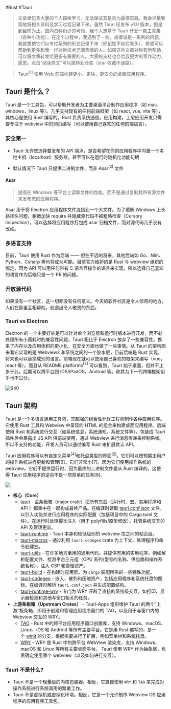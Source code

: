#Rust  #Tauri

> 文章里包含大量的个人探索学习，无法保证其是否为最佳实践，我会尽量客观地将相关资料及学习过程记录下来。虽然 Tauri 经发布 v1.0 版本，但是到目前为止，国内资料仍少的可怜，我个人想基于 Tauri 开发一款工具集（各种小功能）。在这个过程中，我遇到了一些，或者说是一系列的问题，我就想把它们以专栏系列的形式记录下来（好记性不如烂笔头），希望可以帮助到更多和我一样对新技术充满热情的人。如果这些文章对你有所帮助，可以将文章转发给更多有需要的人。大家的支持也会给我更大的写作动力，感恩。点击“阅读原文”可以跳转到仓库（star 收藏不迷路）。

> Tauri$^{[1]}$ 使用 Web 前端构建更小、更快、更安全的桌面应用程序。

## Tauri 是什么？

Tauri 是一个工具包，可以帮助开发者为主要桌面平台制作应用程序（如 mac，windows，linux 等）。几乎支持现有的任何前端框架（如 react, vue, vite 等），其核心是使用 Rust 编写的。Rust 负责系统通信，应用构建，上层应用开发只需要专注于 webview 中的网页编写（可以使用自己喜欢的任何前端语言）。

### 安全第一

- Tauri 允许您选择要发布的 API 端点，是否希望在你的应用程序中内置一个本地主机（localhost）服务器，甚至可以在运行时随机化功能句柄
    
- 默认情况下 Tauri 只提供二进制文件，而非 Asar$^{[2]}$ 文件

#### Asar

> 提高在 Windows 等平台上读取文件的性能，而不是通过复制其所有源文件来发布您的应用程序。

Asar 用于将 Electron 应用程序文件连接到一个大文件。为了缓解 Windows 上长路径名问题，稍微加快 require 并隐藏源代码不被粗略检查（Cursory Inspection），可以选择将应用程序打包成 asar 归档文件，而对源代码几乎没有改动。

### 多语言支持

目前，Tauri 使用 Rust 作为后端 —— 但在不远的将来，其他后端如 Go、Nim、Python、Csharp 等也将成为可能。目前官方维护的是 Rust 与 webview 组织的绑定，因为 API 可以用任何带有 C 语言互操作的语言来实现，所以选择自己喜欢的语言作为后端只是一个 PR 的问题。

### 开放源代码

如果没有一个社区，这一切都没有任何意义。今天的软件社区是令人惊奇的地方，人们在那里互相帮助，创造出令人敬畏的东西。

### Tauri vs Electron

Electron 的一个主要好处是可以针对单个浏览器和运行时版本进行开发，而不必处理所有小而耗时的兼容性问题。Tauri 相比于 Electron 放弃了一些兼容性，换来了内存以及应用体积的更小化，在安全方面也做了一些事情。从 Tauri 的架构图来看它实现的是 Webview2 和系统之间的一个胶水层，目前后端是 Rust 实现，将来也可以替换成别的语言。前端现在就可以使用自己喜欢的框架来编写（vue，react 等）。而且从 README platforms$^{[3]}$ 可以看到，Tauri 始于桌面，但并不止步于此。后期可以跨平台到 iOS/iPadOS，Android 等。称其为下一代跨端框架似乎也不过分。

![640](https://cdn.jsdelivr.net/gh/rivtian/Blogimg@main/uPic/640.png)

## Tauri 架构

Tauri 是一个多语言通用工具包，其超强的组合性允许工程师制作各种应用程序。它使用 Rust 工具和 Webview 中呈现的 HTML 的组合来构建桌面应用程序。后端使用 Rust 和系统进行交互（如系统信息，系统通知，系统文件等），包装成 Tauri 插件后会暴露出 JS API 供前端使用，通过 Webview 进行消息传递来控制系统。所以不支持的功能，开发人员可以通过编写 Rust 来扩展默认 API。

Tauri 应用程序可以有自定义菜单$^{[4]}$和托盘类型的界面$^{[5]}$。它们可以按预期由用户的操作系统进行更新和管理[6]。它们非常小[7]，因为它们使用操作系统的 webview。它们不提供运行时，因为最终的二进制文件是从 Rust 编译的。这使得 Tauri 应用程序的逆向不是一项简单的任务[8]。

![](https://user-images.githubusercontent.com/16164244/173187920-f7aa807a-4105-49bc-bd49-043cb3db109f.png)

- **核心（Core）**
    - [tauri](https://github.com/tauri-apps/tauri/tree/dev/core/tauri) - 主条板箱（major crate）把所有东西（运行时、宏、实用程序和 API ）都集中在一起构成最终产品。在编译时读取 [tauri.conf.json](https://tauri.studio/v1/api/config) 文件，以引入功能并进行应用程序的实际配置（包括项目中的 Cargo.toml 文件）。在运行时处理脚本注入（用于 polyfills/原型修改），托管系统交互的 API 及管理更新。
    - [tauri-runtime](https://github.com/tauri-apps/tauri/tree/dev/core/tauri-runtime) - Tauri 本身和较低级别的 webview 库之间的粘合层。
    - [tauri-macros](https://github.com/tauri-apps/tauri/tree/dev/core/tauri-macros) - 通过利用 `tauri-codegen` crate 为上下文、处理程序和命令创建宏。
    - [tauri-utils](https://github.com/tauri-apps/tauri/tree/dev/core/tauri-utils) - 在许多地方重用的通用代码，并提供有用的实用程序，例如解析配置文件、检测平台三元组（CPU 系列/型号的名称、供应商和操作系统名称）、注入 CSP 和管理资产。
    - [tauri-build](https://github.com/tauri-apps/tauri/tree/dev/core/tauri-build) - 在构建时应用宏，为 `cargo` 装配所需的一些特殊功能。
    - [tauri-codegen](https://github.com/tauri-apps/tauri/tree/dev/core/tauri-codegen) - 嵌入、散列和压缩资产，包括应用程序和系统托盘的图标。在编译时解析 `tauri.conf.json` 并生成配置结构。
    - [tauri-runtime-wry](https://github.com/tauri-apps/tauri/tree/dev/core/tauri-runtime-wry) - 专门为 WRY 开辟了直接的系统级交互，如打印、显示器检测和其他与窗口相关的任务。
- **上游条板箱（Upstream Crates）** - Tauri-Apps 组织维护 Tauri 的两个“上游”板条箱，即用于创建和管理应用程序窗口的 TAO，以及用于与窗口内的 Webview 交互的 WRY。
    - [TAO](https://github.com/tauri-apps/tao) - Rust 中的跨平台应用程序窗口创建库，支持 Windows、macOS、Linux、iOS 和 Android 等所有主要平台。它是用 Rust 编写的，是一个 [winit](https://github.com/rust-windowing/winit) 的分支，根据需要进行了扩展，例如菜单栏和系统托盘。
    - [WRY](https://github.com/tauri-apps/wry) - WRY 是 Rust 中的跨平台 WebView 渲染库，支持 Windows、macOS 和 Linux 等所有主要桌面平台。 Tauri 使用 WRY 作为抽象层，负责确定使用哪个 webview（以及如何进行交互）。


### Tauri 不是什么?

- Tauri 不是一个轻量级的内核包装器。相反，它直接使用 `WRY` 和 `TAO` 来完成对操作系统进行系统调用的繁重工作。
- Tauri 不是虚拟机或虚拟化环境。相反，它是一个允许制作 Webview OS 应用程序的应用程序工具包。